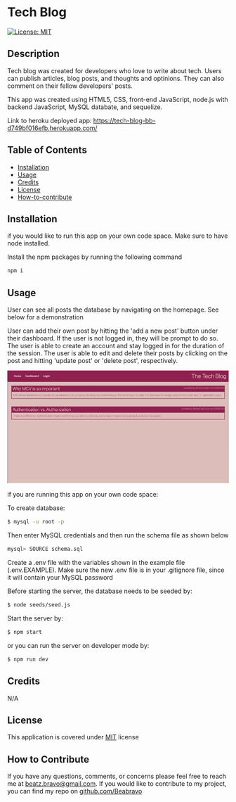 # Tech Blog

[![License: MIT](https://img.shields.io/badge/License-MIT-yellow.svg)](https://opensource.org/licenses/MIT)

## Description

Tech blog was created for developers who love to write about tech. Users can publish articles, blog posts, and thoughts and optinions. They can also comment on their fellow developers' posts.

This app was created using HTML5, CSS, front-end JavaScript, node.js with backend JavaScript, MySQL databate, and sequelize.

Link to heroku deployed app: https://tech-blog-bb-d749bf016efb.herokuapp.com/

## Table of Contents

- [Installation](#installation)
- [Usage](#usage)
- [Credits](#credits)
- [License](#license)
- [How-to-contribute](#how-to-contribute)

## Installation

if you would like to run this app on your own code space.
Make sure to have node installed.

Install the npm packages by running the following command

```bash
npm i
```

## Usage

User can see all posts the database by navigating on the homepage. See below for a demonstration

User can add their own post by hitting the 'add a new post' button under their dashboard. If the user is not logged in, they will be prompt to do so. The user is able to create an account and stay logged in for the duration of the session.
The user is able to edit and delete their posts by clicking on the post and hitting 'update post' or 'delete post', respectively.

![screenrecording](./assets/ScreenRecording.gif)

if you are running this app on your own code space:

To create database:

```bash
$ mysql -u root -p
```

Then enter MySQL credentials and then run the schema file as shown below

```bash
mysql> SOURCE schema.sql
```

Create a .env file with the variables shown in the example file (.env.EXAMPLE). Make sure the new .env file is in your .gitignore file, since it will contain your MySQL password

Before starting the server, the database needs to be seeded by:

```bash
$ node seeds/seed.js
```

Start the server by:

```bash
$ npm start
```

or you can run the server on developer mode by:

```javascript
$ npm run dev
```

## Credits

N/A

## License

This application is covered under [MIT](https://choosealicense.com/licenses/mit/) license

## How to Contribute
If you have any questions, comments, or concerns please feel free to reach me at beatz.bravo@gmail.com. If you would like to contribute to my project, you can find my repo on [github.com/Beabravo](https://www.github.com/Beabravo)
